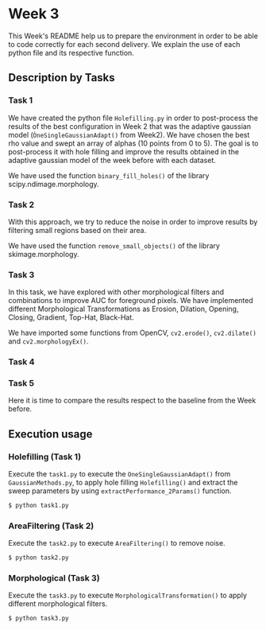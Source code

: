 # Week 3

This Week's README help us to prepare the environment in order to be able to code correctly for each second delivery. We explain the use of each python file and its respective function.

## Description by Tasks

### Task 1
We have created the python file `Holefilling.py` in order to post-process the results of the best configuration in Week 2 that was the adaptive gaussian model (`ÒneSingleGaussianAdapt()` from Week2). We have chosen the best rho value and swept an array of alphas (10 points from 0 to 5). The goal is to post-process it with hole filling and improve the results obtained in the adaptive gaussian model of the week before with each dataset.

We have used the function `binary_fill_holes()` of the library scipy.ndimage.morphology. 

### Task 2
With this approach, we try to reduce the noise in order to improve results by filtering small regions based on their area.

We have used the function `remove_small_objects()` of the library skimage.morphology.

### Task 3
In this task, we have explored with other morphological filters and combinations to improve AUC for foreground pixels. We have implemented different Morphological Transformations as Erosion, Dilation, Opening, Closing, Gradient, Top-Hat, Black-Hat.

We have imported some functions from OpenCV, `cv2.erode()`, `cv2.dilate()` and `cv2.morphologyEx()`.


### Task 4



### Task 5

Here it is time to compare the results respect to the baseline from the Week before.

## Execution usage
### Holefilling (Task 1)
Execute the `task1.py` to execute the `OneSingleGaussianAdapt()` from `GaussianMethods.py`, to apply hole filling `Holefilling()` and extract the sweep parameters by using `extractPerformance_2Params()` function.

```sh
$ python task1.py
```

### AreaFiltering (Task 2)
Execute the `task2.py` to execute `AreaFiltering()` to remove noise. 

```sh
$ python task2.py
```

### Morphological (Task 3)
Execute the `task3.py` to execute `MorphologicalTransformation()` to apply different morphological filters.

```sh
$ python task3.py
```


